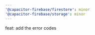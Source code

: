 ```yaml
---
'@capacitor-firebase/firestore': minor
'@capacitor-firebase/storage': minor
---
```


feat: add the error codes
